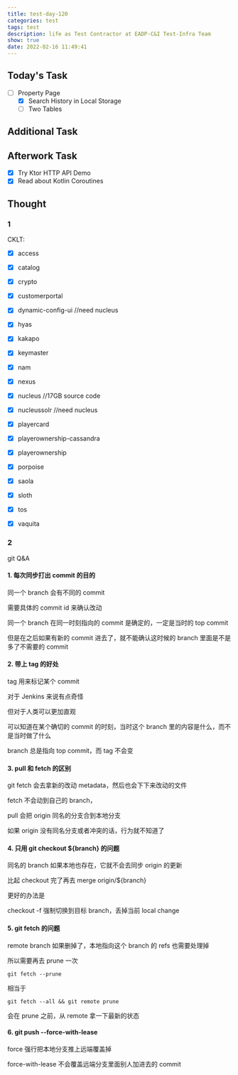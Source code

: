 ```yaml
---
title: test-day-120
categories: test
tags: test
description: life as Test Contractor at EADP-C&I Test-Infra Team
show: true
date: 2022-02-16 11:49:41
---
```

## Today's Task
- [ ] Property Page
    - [x] Search History in Local Storage
    - [ ] Two Tables

## Additional Task 

## Afterwork Task
- [x] Try Ktor HTTP API Demo
- [x] Read about Kotlin Coroutines

## Thought

### 1

CKLT:

- [x] access
- [x] catalog
- [x] crypto
- [x] customerportal
- [x] dynamic-config-ui //need nucleus
- [x] hyas
- [x] kakapo
- [x] keymaster
- [x] nam
- [x] nexus
- [x] nucleus  //17GB source code
- [x] nucleussolr  //need nucleus
- [x] playercard
- [x] playerownership-cassandra
- [x] playerownership
- [x] porpoise
- [x] saola
- [x] sloth
- [x] tos
- [x] vaquita


### 2

git Q&A

#### 1. 每次同步打出 commit 的目的

同一个 branch 会有不同的 commit

需要具体的 commit id 来确认改动

同一个 branch 在同一时刻指向的 commit 是确定的，一定是当时的 top commit

但是在之后如果有新的 commit 进去了，就不能确认这时候的 branch 里面是不是多了不需要的 commit

#### 2. 带上 tag 的好处

tag 用来标记某个 commit

对于 Jenkins 来说有点奇怪

但对于人类可以更加直观

可以知道在某个确切的 commit 的时刻，当时这个 branch 里的内容是什么，而不是当时做了什么

branch 总是指向 top commit，而 tag 不会变

#### 3. pull 和 fetch 的区别

git fetch 会去拿新的改动 metadata，然后也会下下来改动的文件

fetch 不会动到自己的 branch，

pull 会把 origin 同名的分支合到本地分支

如果 origin 没有同名分支或者冲突的话，行为就不知道了

#### 4. 只用 git checkout ${branch} 的问题

同名的 branch 如果本地也存在，它就不会去同步 origin 的更新

比起 checkout 完了再去 merge origin/${branch}

更好的办法是 

checkout -f 强制切换到目标 branch，丢掉当前 local change

#### 5. git fetch 的问题

remote branch 如果删掉了，本地指向这个 branch 的 refs 也需要处理掉

所以需要再去 prune 一次

`git fetch --prune`

相当于

`git fetch --all && git remote prune`

会在 prune 之前，从 remote 拿一下最新的状态

#### 6. git push --force-with-lease

force 强行把本地分支推上远端覆盖掉

force-with-lease 不会覆盖远端分支里面别人加进去的 commit
